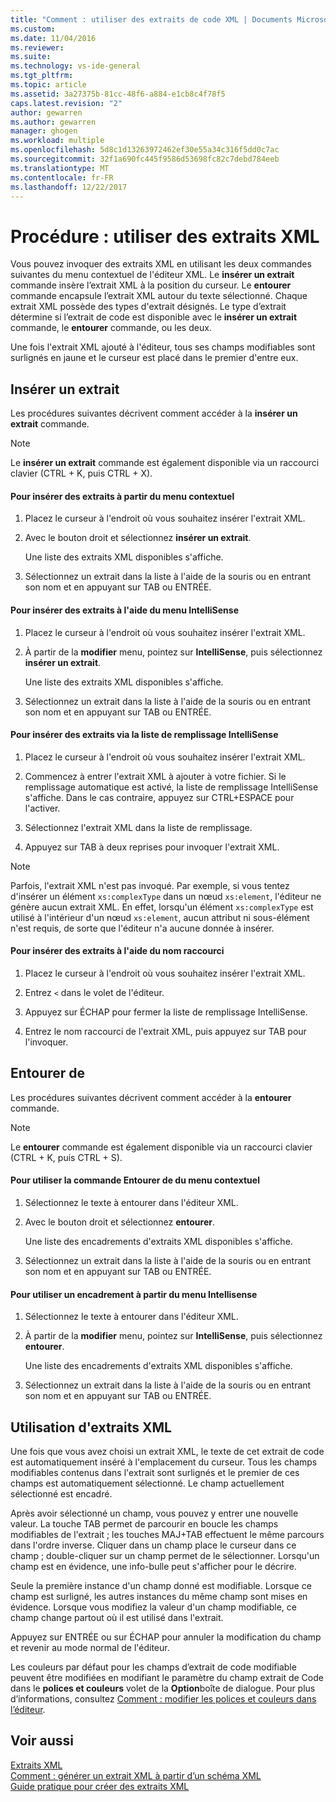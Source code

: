 ```yaml
---
title: "Comment : utiliser des extraits de code XML | Documents Microsoft"
ms.custom: 
ms.date: 11/04/2016
ms.reviewer: 
ms.suite: 
ms.technology: vs-ide-general
ms.tgt_pltfrm: 
ms.topic: article
ms.assetid: 3a27375b-81cc-48f6-a884-e1cb8c4f78f5
caps.latest.revision: "2"
author: gewarren
ms.author: gewarren
manager: ghogen
ms.workload: multiple
ms.openlocfilehash: 5d8c1d13263972462ef30e55a34c316f5dd0c7ac
ms.sourcegitcommit: 32f1a690fc445f9586d53698fc82c7debd784eeb
ms.translationtype: MT
ms.contentlocale: fr-FR
ms.lasthandoff: 12/22/2017
---
```

# <a name="how-to-use-xml-snippets"></a>Procédure : utiliser des extraits XML
Vous pouvez invoquer des extraits XML en utilisant les deux commandes suivantes du menu contextuel de l'éditeur XML. Le **insérer un extrait** commande insère l’extrait XML à la position du curseur. Le **entourer** commande encapsule l’extrait XML autour du texte sélectionné. Chaque extrait XML possède des types d'extrait désignés. Le type d’extrait détermine si l’extrait de code est disponible avec le **insérer un extrait** commande, le **entourer** commande, ou les deux.  
  
 Une fois l'extrait XML ajouté à l'éditeur, tous ses champs modifiables sont surlignés en jaune et le curseur est placé dans le premier d'entre eux.  
  
## <a name="insert-snippet"></a>Insérer un extrait  
 Les procédures suivantes décrivent comment accéder à la **insérer un extrait** commande.  
  
> [!NOTE]
>  Le **insérer un extrait** commande est également disponible via un raccourci clavier (CTRL + K, puis CTRL + X).  
  
#### <a name="to-insert-snippets-from-the-shortcut-menu"></a>Pour insérer des extraits à partir du menu contextuel  
  
1.  Placez le curseur à l'endroit où vous souhaitez insérer l'extrait XML.  
  
2.  Avec le bouton droit et sélectionnez **insérer un extrait**.  
  
     Une liste des extraits XML disponibles s'affiche.  
  
3.  Sélectionnez un extrait dans la liste à l'aide de la souris ou en entrant son nom et en appuyant sur TAB ou ENTRÉE.  
  
#### <a name="to-insert-snippets-using-the-intellisense-menu"></a>Pour insérer des extraits à l'aide du menu IntelliSense  
  
1.  Placez le curseur à l'endroit où vous souhaitez insérer l'extrait XML.  
  
2.  À partir de la **modifier** menu, pointez sur **IntelliSense**, puis sélectionnez **insérer un extrait**.  
  
     Une liste des extraits XML disponibles s'affiche.  
  
3.  Sélectionnez un extrait dans la liste à l'aide de la souris ou en entrant son nom et en appuyant sur TAB ou ENTRÉE.  
  
#### <a name="to-insert-snippets-through-the-intellisense-complete-word-list"></a>Pour insérer des extraits via la liste de remplissage IntelliSense  
  
1.  Placez le curseur à l'endroit où vous souhaitez insérer l'extrait XML.  
  
2.  Commencez à entrer l'extrait XML à ajouter à votre fichier. Si le remplissage automatique est activé, la liste de remplissage IntelliSense s'affiche. Dans le cas contraire, appuyez sur CTRL+ESPACE pour l'activer.  
  
3.  Sélectionnez l'extrait XML dans la liste de remplissage.  
  
4.  Appuyez sur TAB à deux reprises pour invoquer l'extrait XML.  
  
> [!NOTE]
>  Parfois, l'extrait XML n'est pas invoqué. Par exemple, si vous tentez d'insérer un élément `xs:complexType` dans un nœud `xs:element`, l'éditeur ne génère aucun extrait XML. En effet, lorsqu'un élément `xs:complexType` est utilisé à l'intérieur d'un nœud `xs:element`, aucun attribut ni sous-élément n'est requis, de sorte que l'éditeur n'a aucune donnée à insérer.  
  
#### <a name="to-insert-snippets-using-the-shortcut-name"></a>Pour insérer des extraits à l'aide du nom raccourci  
  
1.  Placez le curseur à l'endroit où vous souhaitez insérer l'extrait XML.  
  
2.  Entrez `<` dans le volet de l'éditeur.  
  
3.  Appuyez sur ÉCHAP pour fermer la liste de remplissage IntelliSense.  
  
4.  Entrez le nom raccourci de l'extrait XML, puis appuyez sur TAB pour l'invoquer.  
  
## <a name="surround-with"></a>Entourer de  
 Les procédures suivantes décrivent comment accéder à la **entourer** commande.  
  
> [!NOTE]
>  Le **entourer** commande est également disponible via un raccourci clavier (CTRL + K, puis CTRL + S).  
  
#### <a name="to-use-surround-with-from-the-context-menu"></a>Pour utiliser la commande Entourer de du menu contextuel  
  
1.  Sélectionnez le texte à entourer dans l'éditeur XML.  
  
2.  Avec le bouton droit et sélectionnez **entourer**.  
  
     Une liste des encadrements d'extraits XML disponibles s'affiche.  
  
3.  Sélectionnez un extrait dans la liste à l'aide de la souris ou en entrant son nom et en appuyant sur TAB ou ENTRÉE.  
  
#### <a name="to-use-surround-with-from-the-intellisense-menu"></a>Pour utiliser un encadrement à partir du menu Intellisense  
  
1.  Sélectionnez le texte à entourer dans l'éditeur XML.  
  
2.  À partir de la **modifier** menu, pointez sur **IntelliSense**, puis sélectionnez **entourer**.  
  
     Une liste des encadrements d'extraits XML disponibles s'affiche.  
  
3.  Sélectionnez un extrait dans la liste à l'aide de la souris ou en entrant son nom et en appuyant sur TAB ou ENTRÉE.  
  
## <a name="using-xml-snippets"></a>Utilisation d'extraits XML  
 Une fois que vous avez choisi un extrait XML, le texte de cet extrait de code est automatiquement inséré à l'emplacement du curseur. Tous les champs modifiables contenus dans l'extrait sont surlignés et le premier de ces champs est automatiquement sélectionné. Le champ actuellement sélectionné est encadré.  
  
 Après avoir sélectionné un champ, vous pouvez y entrer une nouvelle valeur. La touche TAB permet de parcourir en boucle les champs modifiables de l'extrait ; les touches MAJ+TAB effectuent le même parcours dans l'ordre inverse. Cliquer dans un champ place le curseur dans ce champ ; double-cliquer sur un champ permet de le sélectionner. Lorsqu'un champ est en évidence, une info-bulle peut s'afficher pour le décrire.  
  
 Seule la première instance d'un champ donné est modifiable. Lorsque ce champ est surligné, les autres instances du même champ sont mises en évidence. Lorsque vous modifiez la valeur d'un champ modifiable, ce champ change partout où il est utilisé dans l'extrait.  
  
 Appuyez sur ENTRÉE ou sur ÉCHAP pour annuler la modification du champ et revenir au mode normal de l'éditeur.  
  
 Les couleurs par défaut pour les champs d’extrait de code modifiable peuvent être modifiées en modifiant le paramètre du champ extrait de Code dans le **polices et couleurs** volet de la **Option**boîte de dialogue. Pour plus d’informations, consultez [Comment : modifier les polices et couleurs dans l’éditeur](../ide/reference/how-to-change-fonts-and-colors-in-the-editor.md).  
  
## <a name="see-also"></a>Voir aussi  
 [Extraits XML](../xml-tools/xml-snippets.md)   
 [Comment : générer un extrait XML à partir d’un schéma XML](../xml-tools/how-to-generate-an-xml-snippet-from-an-xml-schema.md)   
 [Guide pratique pour créer des extraits XML](../xml-tools/how-to-create-xml-snippets.md)